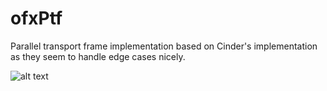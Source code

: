 # ofxPtf

Parallel transport frame implementation based on Cinder's implementation as they seem to handle edge cases nicely.

![alt text](http://www.neilmendoza.com/media/images/ofxptf.png "screenshot")


